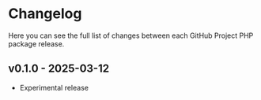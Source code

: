 # Changelog

Here you can see the full list of changes between each GitHub Project PHP package release.

## v0.1.0 - 2025-03-12

- Experimental release
